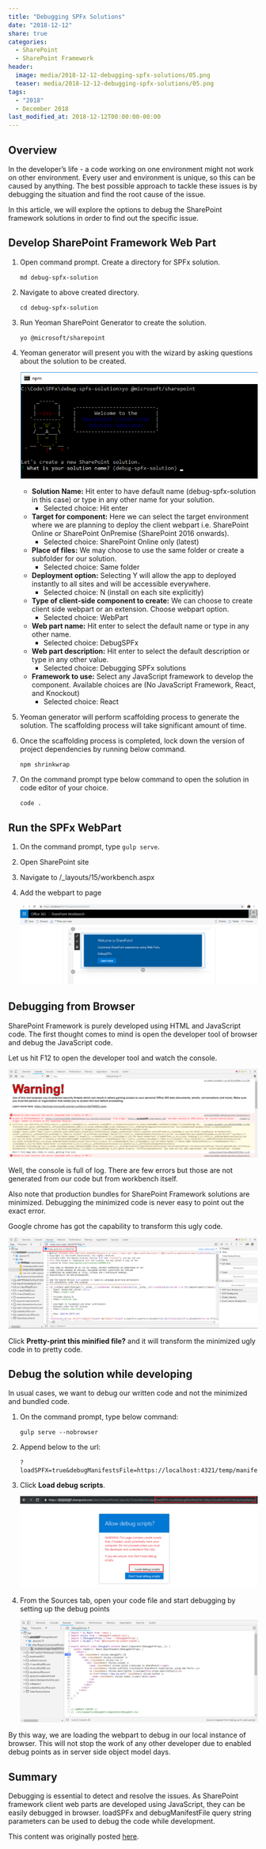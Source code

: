 ```yaml
---
title: "Debugging SPFx Solutions"
date: "2018-12-12"
share: true
categories:
  - SharePoint
  - SharePoint Framework
header:
  image: media/2018-12-12-debugging-spfx-solutions/05.png
  teaser: media/2018-12-12-debugging-spfx-solutions/05.png
tags:
  - "2018"
  - December 2018
last_modified_at: 2018-12-12T00:00:00-00:00
---
```


## Overview

In the developer’s life - a code working on one environment might not work on other environment. Every user and environment is unique, so this can be caused by anything. The best possible approach to tackle these issues is by debugging the situation and find the root cause of the issue.

In this article, we will explore the options to debug the SharePoint framework solutions in order to find out the specific issue.


## Develop SharePoint Framework Web Part

1. Open command prompt. Create a directory for SPFx solution.

    ```
    md debug-spfx-solution
    ```

2. Navigate to above created directory.

    ```
    cd debug-spfx-solution
    ```

3. Run Yeoman SharePoint Generator to create the solution.

    ```
    yo @microsoft/sharepoint
    ```

4. Yeoman generator will present you with the wizard by asking questions about the solution to be created.

    ![](/media/2018-12-12-debugging-spfx-solutions/01.png)

    - **Solution Name:** Hit enter to have default name (debug-spfx-solution in this case) or type in any other name for your solution.
        - Selected choice: Hit enter
    - **Target for component:** Here we can select the target environment where we are planning to deploy the client webpart i.e. SharePoint Online or SharePoint OnPremise (SharePoint 2016 onwards).
        - Selected choice: SharePoint Online only (latest)
    - **Place of files:** We may choose to use the same folder or create a subfolder for our solution.
        - Selected choice: Same folder
    - **Deployment option:** Selecting Y will allow the app to deployed instantly to all sites and will be accessible everywhere.
        - Selected choice: N (install on each site explicitly)
    - **Type of client-side component to create:** We can choose to create client side webpart or an extension. Choose webpart option.
        - Selected choice: WebPart
    - **Web part name:** Hit enter to select the default name or type in any other name.
        - Selected choice: DebugSPFx
    - **Web part description:** Hit enter to select the default description or type in any other value.
        - Selected choice: Debugging SPFx solutions
    - **Framework to use:** Select any JavaScript framework to develop the component. Available choices are (No JavaScript Framework, React, and Knockout)
        - Selected choice: React

5. Yeoman generator will perform scaffolding process to generate the solution. The scaffolding process will take significant amount of time.
6. Once the scaffolding process is completed, lock down the version of project dependencies by running below command.

    ```
    npm shrinkwrap
    ```

7. On the command prompt type below command to open the solution in code editor of your choice.

    ```
    code .
    ```


## Run the SPFx WebPart

1. On the command prompt, type ```gulp serve```.
2. Open SharePoint site
3. Navigate to /_layouts/15/workbench.aspx
4. Add the webpart to page

    ![](/media/2018-12-12-debugging-spfx-solutions/02.png)


## Debugging from Browser

SharePoint Framework is purely developed using HTML and JavaScript code. The first thought comes to mind is open the developer tool of browser and debug the JavaScript code.

Let us hit F12 to open the developer tool and watch the console.

![](/media/2018-12-12-debugging-spfx-solutions/03.png)

Well, the console is full of log. There are few errors but those are not generated from our code but from workbench itself.

Also note that production bundles for SharePoint Framework solutions are minimized. Debugging the minimized code is never easy to point out the exact error.

Google chrome has got the capability to transform this ugly code.

![](/media/2018-12-12-debugging-spfx-solutions/04.png)

Click **Pretty-print this minified file?** and it will transform the minimized ugly code in to pretty code.


## Debug the solution while developing

In usual cases, we want to debug our written code and not the minimized and bundled code.

1. On the command prompt, type below command:

    ```
    gulp serve --nobrowser
    ```

2. Append below to the url:

    ```
    ?loadSPFX=true&debugManifestsFile=https://localhost:4321/temp/manifests.js
    ```

3. Click **Load debug scripts**.

    ![](/media/2018-12-12-debugging-spfx-solutions/05.png)

4. From the Sources tab, open your code file and start debugging by setting up the debug points

    ![](/media/2018-12-12-debugging-spfx-solutions/06.png)

By this way, we are loading the webpart to debug in our local instance of browser. This will not stop the work of any other developer due to enabled debug points as in server side object model days.


## Summary

Debugging is essential to detect and resolve the issues. As SharePoint framework client web parts are developed using JavaScript, they can be easily debugged in browser. loadSPFx and debugManifestFile query string parameters can be used to debug the code while development.

This content was originally posted [here](https://www.c-sharpcorner.com/article/sharepoint-framework-debugging-spfx-solutions/).
